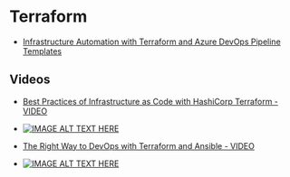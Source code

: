# Terraform

- [Infrastructure Automation with Terraform and Azure DevOps Pipeline Templates](https://cloudskills.io/blog/terraform-azure-devops?__s=vqubz5hb9jcpjdkkgpxe)

## Videos

- [Best Practices of Infrastructure as Code with HashiCorp Terraform - VIDEO](https://www.youtube.com/watch?v=T56lZb7WNLc&feature=youtu.be)
- [![IMAGE ALT TEXT HERE](https://www.youtube.com/watch?v=T56lZb7WNLc&feature=youtu.be/0.jpg)](https://www.youtube.com/watch?v=T56lZb7WNLc&feature=youtu.be)

- [The Right Way to DevOps with Terraform and Ansible - VIDEO](https://www.youtube.com/watch?v=AsPIKWF1y_M)
- [![IMAGE ALT TEXT HERE](https://www.youtube.com/watch?v=AsPIKWF1y_M/0.jpg)](https://www.youtube.com/watch?v=AsPIKWF1y_ME)
